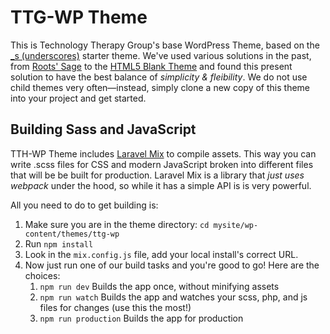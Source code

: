 # TTG-WP Theme

This is Technology Therapy Group's base WordPress Theme, based on the [\_s (underscores)](https://github.com/automattic/_s) starter theme. We've used various solutions in the past, from [Roots' Sage](https://github.com/roots/sage) to the [HTML5 Blank Theme](http://html5blank.com/) and found this present solution to have the best balance of _simplicity & fleibility_. We do not use child themes very often—instead, simply clone a new copy of this theme into your project and get started.

## Building Sass and JavaScript

TTH-WP Theme includes [Laravel Mix](https://github.com/JeffreyWay/laravel-mix) to compile assets. This way you can write .scss files for CSS and modern JavaScript broken into different files that will be be built for production. Laravel Mix is a library that _just uses webpack_ under the hood, so while it has a simple API is is very powerful.

All you need to do to get building is:

1. Make sure you are in the theme directory: `cd mysite/wp-content/themes/ttg-wp`
2. Run `npm install`
3. Look in the `mix.config.js` file, add your local install's correct URL.
4. Now just run one of our build tasks and you're good to go! Here are the choices:
   1. `npm run dev` Builds the app once, without minifying assets
   2. `npm run watch` Builds the app and watches your scss, php, and js files for changes (use this the most!)
   3. `npm run production` Builds the app for production
